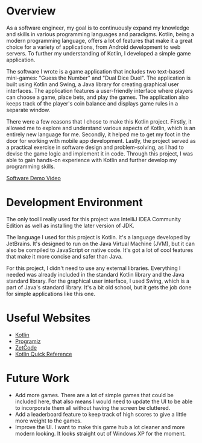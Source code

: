 # Overview

As a software engineer, my goal is to continuously expand my knowledge and skills in various programming languages and paradigms. Kotlin, being a modern programming language, offers a lot of features that make it a great choice for a variety of applications, from Android development to web servers. To further my understanding of Kotlin, I developed a simple game application.

The software I wrote is a game application that includes two text-based mini-games: "Guess the Number" and "Dual Dice Duel". The application is built using Kotlin and Swing, a Java library for creating graphical user interfaces. The application features a user-friendly interface where players can choose a game, place bets, and play the games. The application also keeps track of the player's coin balance and displays game rules in a separate window.

There were a few reasons that I chose to make this Kotlin project. Firstly, it allowed me to explore and understand various aspects of Kotlin, which is an entirely new language for me. Secondly, it helped me to get my foot in the door for working with mobile app development. Lastly, the project served as a practical exercise in software design and problem-solving, as I had to devise the game logic and implement it in code. Through this project, I was able to gain hands-on experience with Kotlin and further develop my programming skills.

[Software Demo Video](https://www.loom.com/share/a6b75b38ff6549a092f0aea365cf4b68?sid=ccde2b16-c140-489e-aa5a-4252cb43441a)

# Development Environment

The only tool I really used for this project was IntelliJ IDEA Community Edition as well as installing the later version of JDK.

The language I used for this project is Kotlin. It's a language developed by JetBrains. It's designed to run on the Java Virtual Machine (JVM), but it can also be compiled to JavaScript or native code. It's got a lot of cool features that make it more concise and safer than Java.

For this project, I didn't need to use any external libraries. Everything I needed was already included in the standard Kotlin library and the Java standard library. For the graphical user interface, I used Swing, which is a part of Java's standard library. It's a bit old school, but it gets the job done for simple applications like this one.

# Useful Websites

- [Kotlin](https://kotlinlang.org/)
- [Programiz](https://www.programiz.com/kotlin-programming)
- [ZetCode](https://zetcode.com/kotlin/swing/)
- [Kotlin Quick Reference](https://kotlin-quick-reference.com/)

# Future Work

- Add more games. There are a lot of simple games that could be included here, that also means I would need to update the UI to be able to incorporate them all without having the screen be cluttered.
- Add a leaderboard feature to keep track of high scores to give a little more weight to the games.
- Improve the UI. I want to make this game hub a lot cleaner and more modern looking. It looks straight out of Windows XP for the moment.
